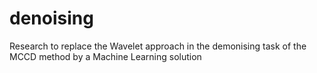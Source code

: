 # denoising
Research to replace the Wavelet approach in the demonising task of the MCCD method by a Machine Learning solution
